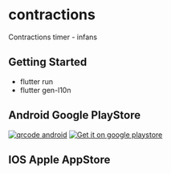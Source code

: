 # contractions

Contractions timer - infans

## Getting Started

- flutter run
- flutter gen-l10n

## Android Google PlayStore

[![qrcode android](./assets/qrcode-android.png])](https://play.google.com/store/apps/details?id=be.infans.contractions)
[![Get it on google playstore](./assets/GetItOnGooglePlay_Badge_Web_color_English.png])](https://play.google.com/store/apps/details?id=be.infans.contractions)

## IOS Apple AppStore

